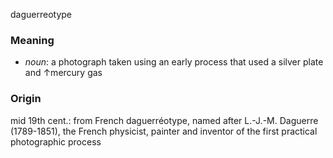 daguerreotype
### Meaning
+ _noun_: a photograph taken using an early process that used a silver plate and ↑mercury gas

### Origin

mid 19th cent.: from French daguerréotype, named after L.-J.-M. Daguerre (1789-1851), the French physicist, painter and inventor of the first practical photographic process
